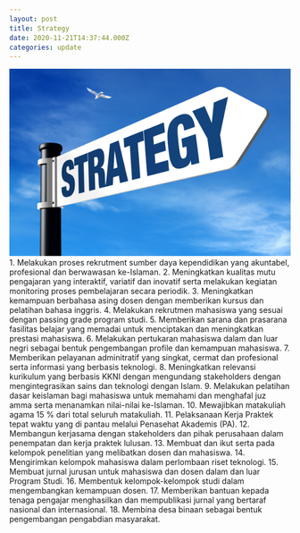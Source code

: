 ```yaml
---
layout: post
title: Strategy
date: 2020-11-21T14:37:44.000Z
categories: update
---
```

<img src="/images/fulls/strategi.jpg" class="fit image">
1. Melakukan proses rekrutment sumber daya kependidikan yang akuntabel, profesional dan berwawasan ke-Islaman.
2. Meningkatkan kualitas mutu pengajaran yang interaktif, variatif dan inovatif serta melakukan kegiatan monitoring proses pembelajaran secara periodik.
3. Meningkatkan kemampuan berbahasa asing dosen dengan memberikan kursus dan pelatihan bahasa inggris.
4. Melakukan rekrutmen mahasiswa yang sesuai dengan passing grade program studi.
5. Memberikan sarana dan prasarana fasilitas belajar yang memadai untuk menciptakan dan meningkatkan prestasi mahasiswa.
6. Melakukan pertukaran mahasiswa dalam dan luar negri sebagai bentuk pengembangan profile dan kemampuan mahasiswa.
7. Memberikan pelayanan adminitratif yang singkat, cermat dan profesional serta informasi yang berbasis teknologi.
8. Meningkatkan relevansi kurikulum yang berbasis KKNI dengan mengundang stakeholders dengan mengintegrasikan sains dan teknologi dengan Islam.
9. Melakukan pelatihan dasar keislaman bagi mahasiswa untuk memahami dan menghafal juz amma serta menanamkan nilai-nilai ke-Islaman.
10. Mewajibkan matakuliah agama 15 % dari total seluruh matakuliah.
11. Pelaksanaan Kerja Praktek tepat waktu yang di pantau melalui Penasehat Akademis (PA).
12. Membangun kerjasama dengan stakeholders dan pihak perusahaan dalam penempatan dan kerja praktek lulusan.
13. Membuat dan ikut serta pada kelompok penelitian yang melibatkan dosen dan mahasiswa.
14. Mengirimkan kelompok mahasiswa dalam perlombaan riset teknologi.
15. Membuat jurnal jurusan untuk mahasiswa dan dosen dalam dan luar Program Studi.
16. Membentuk kelompok-kelompok studi dalam mengembangkan kemampuan dosen.
17. Memberikan bantuan kepada tenaga pengajar menghasilkan dan mempublikasi jurnal yang bertaraf nasional dan internasional.
18. Membina desa binaan sebagai bentuk pengembangan pengabdian masyarakat.
